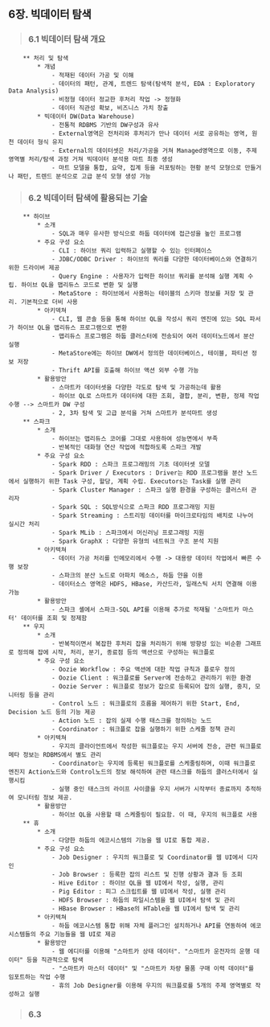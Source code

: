 ##  6장. 빅데이터 탐색
>###    6.1 빅데이터 탐색 개요
        ** 처리 및 탐색
            * 개념
                - 적재된 데이터 가공 및 이해
                - 데이터의 패턴, 관계, 트렌드 탐색(탐색적 분석, EDA : Exploratory Data Analysis)
                - 비정형 데이터 정교한 후처리 작업 -> 정형화
                - 데이터 직관성 확보, 비즈니스 가치 창출
            * 빅데이터 DW(Data Warehouse)
                - 전통적 RDBMS 기반의 DW구성과 유사
                - External영역은 전처리와 후처리가 만나 데이터 서로 공유하는 영역, 원천 데이터 형식 유지
                - External의 데이터셋은 처리/가공을 거쳐 Managed영역으로 이동, 주제 영역별 처리/탐색 과정 거쳐 빅데이터 분석용 마트 최종 생성
                - 마트 모델을 통합, 요약, 집계 등을 리포팅하는 현황 분석 모형으로 만들거나 패턴, 트렌드 분석으로 고급 분석 모형 생성 가능
>###    6.2 빅데이터 탐색에 활용되는 기술
        ** 하이브
            * 소개
                - SQL과 매우 유사한 방식으로 하둡 데이터에 접근성을 높인 프로그램
            * 주요 구성 요소
                - CLI : 하이브 쿼리 입력하고 실행할 수 있는 인터페이스
                - JDBC/ODBC Driver : 하이브의 쿼리를 다양한 데이터베이스와 연결하기 위한 드라이버 제공
                - Query Engine : 사용자가 입력한 하이브 쿼리를 분석해 실행 계획 수립. 하이브 QL을 맵리듀스 코드로 변환 및 실행
                - MetaStore : 하이브에서 사용하는 테이블의 스키마 정보를 저장 및 관리. 기본적으로 더비 사용
            * 아키덱쳐
                - CLI, 웹 콘솔 등을 통해 하이브 QL을 작성시 쿼리 엔진에 있는 SQL 파서가 하이브 QL을 맵리듀스 프로그램으로 변환
                - 맵리듀스 프로그램은 하둡 클러스터에 전송되어 여러 데이터노드에서 분산 실행
                - MetaStore에는 하이브 DW에서 정의한 데이터베이스, 테이블, 파티션 정보 저장
                - Thrift API를 호출해 하이브 액션 외부 수행 가능
            * 활용방안
                - 스마트카 데이터셋을 다양한 각도로 탐색 및 가공하는데 활용
                - 하이브 QL로 스마트카 데이터에 대한 조회, 결합, 분리, 변환, 정제 작업 수행 --> 스마트카 DW 구성
                - 2, 3차 탐색 및 고급 분석을 거쳐 스마트카 분석마트 생성
        ** 스파크
            * 소개
                - 하이브는 맵리듀스 코어를 그대로 사용하여 성능면에서 부족
                - 반복적인 대화형 연산 작업에 적합하도록 스파크 개발
            * 주요 구성 요소
                - Spark RDD : 스파크 프로그래밍의 기초 데이터셋 모델
                - Spark Driver / Executors : Driver는 RDD 프로그램을 분산 노드에서 실행하기 위한 Task 구성, 할당, 계획 수립. Executors는 Task를 실행 관리
                - Spark Cluster Manager : 스파크 실행 환경을 구성하는 클러스터 관리자
                - Spark SQL : SQL방식으로 스파크 RDD 프로그래밍 지원
                - Spark Streaming : 스트리밍 데이터를 마이크로타임의 배치로 나누어 실시간 처리
                - Spark MLib : 스파크에서 머신러닝 프로그래밍 지원
                - Spark GraphX : 다양한 유형의 네트워크 구조 분석 지원
            * 아키텍쳐
                - 데이터 가공 처리를 인메모리에서 수행 -> 대용량 데이터 작업에서 빠른 수행 보장
                - 스파크의 분산 노드로 아파치 메소스, 하둡 얀을 이용
                - 데이터소스 영역은 HDFS, HBase, 카산드라, 일래스틱 서치 연결해 이용가능
            * 활용방안
                - 스파크 셸에서 스파크-SQL API를 이용해 추가로 적재될 '스마트카 마스터' 데이터를 조회 및 정제함
        ** 우지
            * 소개
                - 반복적이면서 복잡한 후처리 잡을 처리하기 위해 방향성 있는 비순환 그래프로 정의해 잡에 시작, 처리, 분기, 종료점 등의 액션으로 구성하는 워크플로
            * 주요 구성 요소
                - Oozie Workflow : 주요 액션에 대한 작업 규칙과 플로우 정의
                - Oozie Client : 워크플로를 Server에 전송하고 관리하기 위한 환경
                - Oozie Server : 워크플로 정보가 잡으로 등록되어 잡의 실행, 중지, 모니터링 등을 관리
                - Control 노드 : 워크플로의 흐름을 제어하기 위한 Start, End, Decision 노드 등의 기능 제공
                - Action 노드 : 잡의 실제 수행 태스크를 정의하는 노드
                - Coordinator : 워크플로 잡을 실행하기 위한 스케줄 정책 관리
            * 아키텍쳐
                - 우지의 클라이언트에서 작성한 워크플로는 우지 서버에 전송, 관련 워크플로 메타 정보는 RDBMS에서 별도 관리
                - Coordinator는 우지에 등록된 워크플로를 스케줄링하며, 이때 워크플로 엔진지 Action노드와 Control노드의 정보 해석하여 관련 태스크를 하둡의 클러스터에서 실행시킴
                - 실행 중인 태스크의 라이프 사이클을 우지 서버가 시작부터 종료까지 추적하여 모니터링 정보 제공.
            * 활용방안
                - 하이브 QL을 사용할 때 스케줄링이 필요함. 이 때, 우지의 워크플로 사용
        ** 휴
            * 소개
                - 다양한 하둡의 에코시스템의 기능을 웹 UI로 통합 제공.
            * 주요 구성 요소
                - Job Designer : 우지의 워크플로 및 Coordinator를 웹 UI에서 디자인
                - Job Browser : 등록한 잡의 리스트 및 진행 상황과 결과 등 조회
                - Hive Editor : 하이브 QL을 웹 UI에서 작성, 실행, 관리
                - Pig Editor : 피그 스크립트를 웹 UI에서 작성, 실행 관리
                - HDFS Browser : 하둡의 파일시스템을 웹 UI에서 탐색 및 관리
                - HBase Browser : HBase의 HTable을 웹 UI에서 탐색 및 관리
            * 아키텍쳐
                - 하둡 에코시스템 통합 위해 자체 플러그인 설치하거나 API를 연동하여 에코시스템들의 주요 기능들을 웹 UI로 제공
            * 활용방안
                - 웹 에디터를 이용해 "스마트카 상태 데이터". "스마트카 운전자의 운행 데이터" 등을 직관적으로 탐색
                - "스마트카 마스터 데이터" 및 "스마트카 차량 물품 구매 이력 데이터"를 임포트하는 작업 수행
                - 휴의 Job Designer를 이용해 우지의 워크플로를 5개의 주제 영역별로 작성하고 실행
>###    6.3 